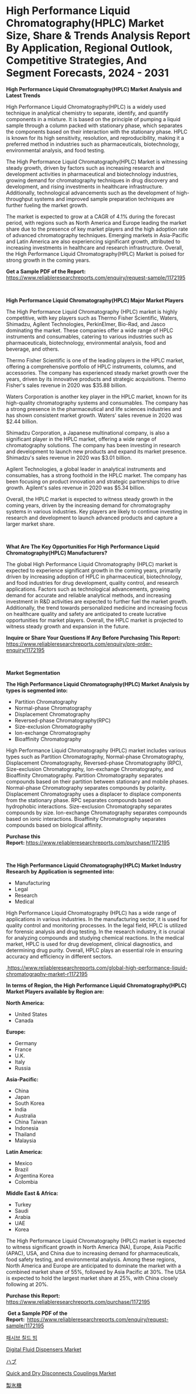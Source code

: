 <p><h1>High Performance Liquid Chromatography(HPLC) Market Size, Share & Trends Analysis Report By Application, Regional Outlook, Competitive Strategies, And Segment Forecasts, 2024 - 2031</h1></p><p><strong>High Performance Liquid Chromatography(HPLC) Market Analysis and Latest Trends</strong></p>
<p><p>High Performance Liquid Chromatography(HPLC) is a widely used technique in analytical chemistry to separate, identify, and quantify components in a mixture. It is based on the principle of pumping a liquid sample through a column packed with stationary phase, which separates the components based on their interaction with the stationary phase. HPLC is known for its high sensitivity, resolution, and reproducibility, making it a preferred method in industries such as pharmaceuticals, biotechnology, environmental analysis, and food testing.</p><p>The High Performance Liquid Chromatography(HPLC) Market is witnessing steady growth, driven by factors such as increasing research and development activities in pharmaceutical and biotechnology industries, growing demand for chromatography techniques in drug discovery and development, and rising investments in healthcare infrastructure. Additionally, technological advancements such as the development of high-throughput systems and improved sample preparation techniques are further fueling the market growth.</p><p>The market is expected to grow at a CAGR of 4.1% during the forecast period, with regions such as North America and Europe leading the market share due to the presence of key market players and the high adoption rate of advanced chromatography techniques. Emerging markets in Asia-Pacific and Latin America are also experiencing significant growth, attributed to increasing investments in healthcare and research infrastructure. Overall, the High Performance Liquid Chromatography(HPLC) Market is poised for strong growth in the coming years.</p></p>
<p><strong>Get a Sample PDF of the Report:&nbsp;</strong> <a href="https://www.reliableresearchreports.com/enquiry/request-sample/1172195">https://www.reliableresearchreports.com/enquiry/request-sample/1172195</a></p>
<p>&nbsp;</p>
<p><strong>High Performance Liquid Chromatography(HPLC) Major Market Players</strong></p>
<p><p>The High Performance Liquid Chromatography (HPLC) market is highly competitive, with key players such as Thermo Fisher Scientific, Waters, Shimadzu, Agilent Technologies, PerkinElmer, Bio-Rad, and Jasco dominating the market. These companies offer a wide range of HPLC instruments and consumables, catering to various industries such as pharmaceuticals, biotechnology, environmental analysis, food and beverage, and others.</p><p>Thermo Fisher Scientific is one of the leading players in the HPLC market, offering a comprehensive portfolio of HPLC instruments, columns, and accessories. The company has experienced steady market growth over the years, driven by its innovative products and strategic acquisitions. Thermo Fisher's sales revenue in 2020 was $35.88 billion.</p><p>Waters Corporation is another key player in the HPLC market, known for its high-quality chromatography systems and consumables. The company has a strong presence in the pharmaceutical and life sciences industries and has shown consistent market growth. Waters' sales revenue in 2020 was $2.44 billion.</p><p>Shimadzu Corporation, a Japanese multinational company, is also a significant player in the HPLC market, offering a wide range of chromatography solutions. The company has been investing in research and development to launch new products and expand its market presence. Shimadzu's sales revenue in 2020 was $3.01 billion.</p><p>Agilent Technologies, a global leader in analytical instruments and consumables, has a strong foothold in the HPLC market. The company has been focusing on product innovation and strategic partnerships to drive growth. Agilent's sales revenue in 2020 was $5.34 billion.</p><p>Overall, the HPLC market is expected to witness steady growth in the coming years, driven by the increasing demand for chromatography systems in various industries. Key players are likely to continue investing in research and development to launch advanced products and capture a larger market share.</p></p>
<p>&nbsp;</p>
<p><strong>What Are The Key Opportunities For High Performance Liquid Chromatography(HPLC) Manufacturers?</strong></p>
<p><p>The global High Performance Liquid Chromatography (HPLC) market is expected to experience significant growth in the coming years, primarily driven by increasing adoption of HPLC in pharmaceutical, biotechnology, and food industries for drug development, quality control, and research applications. Factors such as technological advancements, growing demand for accurate and reliable analytical methods, and increasing investment in R&D activities are expected to further fuel the market growth. Additionally, the trend towards personalized medicine and increasing focus on healthcare quality and safety are anticipated to create lucrative opportunities for market players. Overall, the HPLC market is projected to witness steady growth and expansion in the future.</p></p>
<p><strong>Inquire or Share Your Questions If Any Before Purchasing This Report:</strong> <a href="https://www.reliableresearchreports.com/enquiry/pre-order-enquiry/1172195">https://www.reliableresearchreports.com/enquiry/pre-order-enquiry/1172195</a></p>
<p>&nbsp;</p>
<p><strong>Market Segmentation</strong></p>
<p><strong>The High Performance Liquid Chromatography(HPLC) Market Analysis by types is segmented into:</strong></p>
<p><ul><li>Partition Chromatography</li><li>Normal-phase Chromatography</li><li>Displacement Chromatography</li><li>Reversed-phase Chromatography(RPC)</li><li>Size-exclusion Chromatography</li><li>Ion-exchange Chromatography</li><li>Bioaffinity Chromatography</li></ul></p>
<p><p>High Performance Liquid Chromatography (HPLC) market includes various types such as Partition Chromatography, Normal-phase Chromatography, Displacement Chromatography, Reversed-phase Chromatography (RPC), Size-exclusion Chromatography, Ion-exchange Chromatography, and Bioaffinity Chromatography. Partition Chromatography separates compounds based on their partition between stationary and mobile phases. Normal-phase Chromatography separates compounds by polarity. Displacement Chromatography uses a displacer to displace components from the stationary phase. RPC separates compounds based on hydrophobic interactions. Size-exclusion Chromatography separates compounds by size. Ion-exchange Chromatography separates compounds based on ionic interactions. Bioaffinity Chromatography separates compounds based on biological affinity.</p></p>
<p><strong>Purchase this Report:&nbsp;</strong><a href="https://www.reliableresearchreports.com/purchase/1172195">https://www.reliableresearchreports.com/purchase/1172195</a></p>
<p>&nbsp;</p>
<p><strong>The High Performance Liquid Chromatography(HPLC) Market Industry Research by Application is segmented into:</strong></p>
<p><ul><li>Manufacturing</li><li>Legal</li><li>Research</li><li>Medical</li></ul></p>
<p><p>High Performance Liquid Chromatography (HPLC) has a wide range of applications in various industries. In the manufacturing sector, it is used for quality control and monitoring processes. In the legal field, HPLC is utilized for forensic analysis and drug testing. In the research industry, it is crucial for analyzing compounds and studying chemical reactions. In the medical market, HPLC is used for drug development, clinical diagnostics, and determining drug purity. Overall, HPLC plays an essential role in ensuring accuracy and efficiency in different sectors.</p></p>
<p><a href="https://www.reliableresearchreports.com/global-high-performance-liquid-chromatography-market-r1172195">&nbsp;https://www.reliableresearchreports.com/global-high-performance-liquid-chromatography-market-r1172195</a></p>
<p><strong>In terms of Region, the High Performance Liquid Chromatography(HPLC) Market Players available by Region are:</strong></p>
<p>
    <p> <strong> North America: </strong>
        <ul>
            <li>United States</li>
            <li>Canada</li>
        </ul>
        </p> 
    <p> <strong> Europe: </strong>
        <ul>
            <li>Germany</li>
            <li>France</li>
            <li>U.K.</li>
            <li>Italy</li>
            <li>Russia</li>
        </ul>
        </p> 
    <p> <strong> Asia-Pacific: </strong>
        <ul>
            <li>China</li>
            <li>Japan</li>
            <li>South Korea</li>
            <li>India</li>
            <li>Australia</li>
            <li>China Taiwan</li>
            <li>Indonesia</li>
            <li>Thailand</li>
            <li>Malaysia</li>
        </ul>
        </p> 
    <p> <strong> Latin America: </strong>
        <ul>
            <li>Mexico</li>
            <li>Brazil</li>
            <li>Argentina Korea</li>
            <li>Colombia</li>
        </ul>
        </p> 
    <p> <strong> Middle East & Africa: </strong>
        <ul>
            <li>Turkey</li>
            <li>Saudi</li>
            <li>Arabia</li>
            <li>UAE</li>
            <li>Korea</li>
        </ul>
    </p>
    </p>
<p><p>The High Performance Liquid Chromatography (HPLC) market is expected to witness significant growth in North America (NA), Europe, Asia Pacific (APAC), USA, and China due to increasing demand for pharmaceuticals, food safety testing, and environmental analysis. Among these regions, North America and Europe are anticipated to dominate the market with a combined market share of 55%, followed by Asia Pacific at 30%. The USA is expected to hold the largest market share at 25%, with China closely following at 20%.</p></p>
<p><strong>Purchase this Report: </strong><a href="https://www.reliableresearchreports.com/purchase/1172195">https://www.reliableresearchreports.com/purchase/1172195</a></p>
<p>&nbsp;<strong>Get a Sample PDF of the Report:&nbsp;&nbsp;</strong><a href="https://www.reliableresearchreports.com/enquiry/request-sample/1172195">https://www.reliableresearchreports.com/enquiry/request-sample/1172195</a></p>
<p><strong></strong></p>
<p><p><a href="https://github.com/fernandotryO5lson96765/Market-Research-Report-List-1/blob/main/974715137645.md">패시브 칠드 빔</a></p><p><a href="https://github.com/dx0328/Market-Research-Report-List-2/blob/main/digital-fluid-dispensers-market.md">Digital Fluid Dispensers Market</a></p><p><a href="https://github.com/lily-u-genius/Market-Research-Report-List-1/blob/main/996551339550.md">ハブ</a></p><p><a href="https://github.com/Glendatilghmankmgz0rbhwpy/Market-Research-Report-List-2/blob/main/quick-and-dry-disconnects-couplings-market.md">Quick and Dry Disconnects Couplings Market</a></p><p><a href="https://github.com/dandier2003/Market-Research-Report-List-1/blob/main/693233639546.md">製氷機</a></p></p>